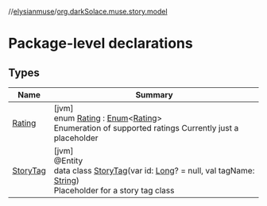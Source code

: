 //[elysianmuse](../../index.md)/[org.darkSolace.muse.story.model](index.md)

# Package-level declarations

## Types

| Name | Summary |
|---|---|
| [Rating](-rating/index.md) | [jvm]<br>enum [Rating](-rating/index.md) : [Enum](https://kotlinlang.org/api/latest/jvm/stdlib/kotlin/-enum/index.html)&lt;[Rating](-rating/index.md)&gt; <br>Enumeration of supported ratings Currently just a placeholder |
| [StoryTag](-story-tag/index.md) | [jvm]<br>@Entity<br>data class [StoryTag](-story-tag/index.md)(var id: [Long](https://kotlinlang.org/api/latest/jvm/stdlib/kotlin/-long/index.html)? = null, val tagName: [String](https://kotlinlang.org/api/latest/jvm/stdlib/kotlin/-string/index.html))<br>Placeholder for a story tag class |
